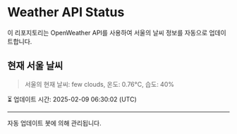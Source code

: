 
# Weather API Status

이 리포지토리는 OpenWeather API를 사용하여 서울의 날씨 정보를 자동으로 업데이트합니다.

## 현재 서울 날씨
> 서울의 현재 날씨: few clouds, 온도: 0.76°C, 습도: 40%

⏳ 업데이트 시간: 2025-02-09 06:30:02 (UTC)

---
자동 업데이트 봇에 의해 관리됩니다.
